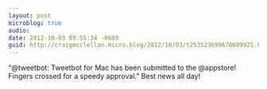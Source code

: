 ```yaml
---
layout: post
microblog: true
audio: 
date: 2012-10-03 09:55:34 -0600
guid: http://craigmcclellan.micro.blog/2012/10/03/t253523699670609921.html
---
```

“@tweetbot: Tweetbot for Mac has been submitted to the @appstore! Fingers crossed for a speedy approval.”  Best news all day!
